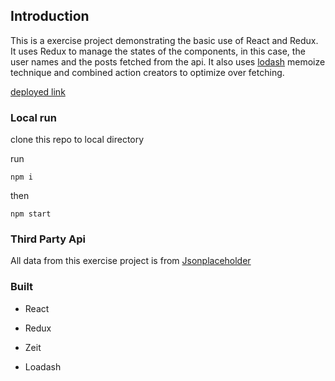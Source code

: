 ## Introduction 
This is a exercise project demonstrating the basic use of React and Redux. It uses Redux to manage the states 
of the components, in this case, the user names and the posts fetched from the api. It also uses [lodash](https://lodash.com/docs/4.17.15#memoize) memoize technique and combined action creators to optimize over fetching. 


[deployed link](https://redux-blog.2015rpro.now.sh)

### Local run 

clone this repo to local directory 

run 

```
npm i
```
then 

```
npm start
```

### Third Party Api 

All data from this exercise project is from [Jsonplaceholder](http://jsonplaceholder.typicode.com/)


### Built

* React 

* Redux 

* Zeit

* Loadash
